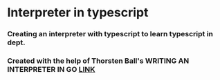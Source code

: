 # Interpreter in typescript

### Creating an interpreter with typescript to learn typescript in dept.
### Created with the help of Thorsten Ball's WRITING AN INTERPRETER IN GO [LINK](https://interpreterbook.com/)
